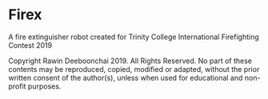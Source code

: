 # Firex
A fire extinguisher robot created for Trinity College International Firefighting Contest 2019

Copyright Rawin Deeboonchai 2019.
All Rights Reserved. No part of these contents
may be reproduced, copied, modified or adapted,
without the prior written consent of the author(s),
unless when used for educational and non-profit purposes.
